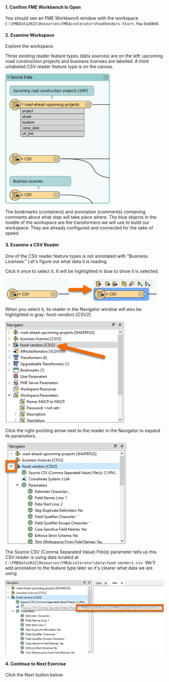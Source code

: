 <head><base target="_blank"> </head>

#### 1. Confirm FME Workbench Is Open

You should see an FME Workbench window with the workspace `C:\FMEData2022\Resources\FMEAccelerator\FoodVendors-Start.fmw` loaded.

#### 2. Examine Workspace

Explore the workspace.

Three existing reader feature types (data sources) are on the left: upcoming road construction projects and business licenses are labelled. A third unlabeled CSV reader feature type is on the canvas.

![Reader feature types](./images/reader-feature-types.png)

The bookmarks (containers) and annotation (comments) containing comments about what step will take place where. The blue objects in the middle of the workspace are the transformers we will use to build our workspace. They are already configured and connected for the sake of speed.

#### 3. Examine a CSV Reader

One of the CSV reader feature types is not annotated with "Business Licenses." Let's figure out what data it is reading.

Click it once to select it. It will be highlighted in blue to show it is selected.

![Selecting a reader feature type](./images/select.png)

When you select it, its reader in the Navigator window will also be highlighted in gray: food-vendors [CSV2].

![Viewing reader in the Navigator](./images/navigator.png)

Click the right-pointing arrow next to the reader in the Navigator to expand its parameters.

![Finding reader parameters in the Navigator](./images/arrow.png)

The Source CSV (Comma Separated Value) File(s) parameter tells us this CSV reader is using data located at `C:\FMEData2022\Resources\FMEAccelerator\data\food-vendors.csv`. We'll add annotation to the feature type later so it's clearer what data we are using.

![Reader source dataset](./images/source.png)

#### 4. Continue to Next Exercise

Click the Next button below.
